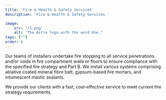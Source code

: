 ```yaml
---
title: 'Fire & Health & Safety Services'
description: 'Fire & Health & Safety Services.'

image:
    src: '/1.png' 
    alt: 'The Astro logo with the word One.'
tags: [""]
order: 6
---
```

Our teams of installers undertake fire stopping to all service penetrations and/or voids in fire compartment walls or floors to ensure compliance with the specified fire strategy and Part B. We install various systems comprising ablative coated mineral fibre batt, gypsum-based fire mortars, and intumescent mastic sealants.

We provide our clients with a fast, cost-effective service to meet current fire strategy requirements.

